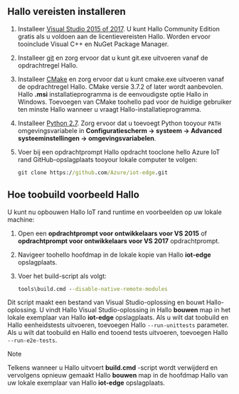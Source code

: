 ## <a name="install-hello-prerequisites"></a>Hallo vereisten installeren

1. Installeer [Visual Studio 2015 of 2017](https://www.visualstudio.com). U kunt Hallo Community Edition gratis als u voldoen aan de licentievereisten Hallo. Worden ervoor tooinclude Visual C++ en NuGet Package Manager.

1. Installeer [git](http://www.git-scm.com) en zorg ervoor dat u kunt git.exe uitvoeren vanaf de opdrachtregel Hallo.

1. Installeer [CMake](https://cmake.org/download/) en zorg ervoor dat u kunt cmake.exe uitvoeren vanaf de opdrachtregel Hallo. CMake versie 3.7.2 of later wordt aanbevolen. Hallo **.msi** installatieprogramma is de eenvoudigste optie Hallo in Windows. Toevoegen van CMake toohello pad voor de huidige gebruiker ten minste Hallo wanneer u vraagt Hallo-installatieprogramma.

1. Installeer [Python 2.7](https://www.python.org/downloads/release/python-27). Zorg ervoor dat u toevoegt Python tooyour `PATH` omgevingsvariabele in **Configuratiescherm -> systeem -> Advanced systeeminstellingen -> omgevingsvariabelen**.

1. Voer bij een opdrachtprompt Hallo opdracht tooclone hello Azure IoT rand GitHub-opslagplaats tooyour lokale computer te volgen:

    ```cmd
    git clone https://github.com/Azure/iot-edge.git
    ```

## <a name="how-toobuild-hello-sample"></a>Hoe toobuild voorbeeld Hallo

U kunt nu opbouwen Hallo IoT rand runtime en voorbeelden op uw lokale machine:

1. Open een **opdrachtprompt voor ontwikkelaars voor VS 2015** of **opdrachtprompt voor ontwikkelaars voor VS 2017** opdrachtprompt.

1. Navigeer toohello hoofdmap in de lokale kopie van Hallo **iot-edge** opslagplaats.

1. Voer het build-script als volgt:

    ```cmd
    tools\build.cmd --disable-native-remote-modules
    ```

Dit script maakt een bestand van Visual Studio-oplossing en bouwt Hallo-oplossing. U vindt Hallo Visual Studio-oplossing in Hallo **bouwen** map in het lokale exemplaar van Hallo **iot-edge** opslagplaats. Als u wilt dat toobuild en Hallo eenheidstests uitvoeren, toevoegen Hallo `--run-unittests` parameter. Als u wilt dat toobuild en Hallo end tooend tests uitvoeren, toevoegen Hallo `--run-e2e-tests`.

> [!NOTE]
> Telkens wanneer u Hallo uitvoert **build.cmd** -script wordt verwijderd en vervolgens opnieuw gemaakt Hallo **bouwen** map in de hoofdmap Hallo van uw lokale exemplaar van Hallo **iot-edge** opslagplaats.
